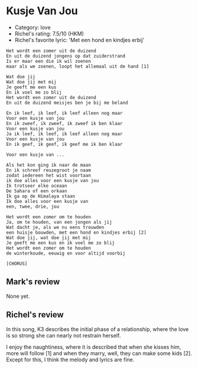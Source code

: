 # Kusje Van Jou

 * Category: love
 * Richel's rating: 7.5/10 (HKM)
 * Richel's favorite lyric: 'Met een hond en kindjes erbij'

```
Het wordt een zomer uit de duizend
En uit de duizend jongens op dat zuiderstrand
Is er maar een die ik wil zoenen
maar als we zoenen, loopt het allemaal uit de hand [1]

Wat doe jij
Wat doe jij met mij
Je geeft me een kus
En ik voel me zo blij
Het wordt een zomer uit de duizend
En uit de duizend meisjes ben je bij me beland

En ik leef, ik leef, ik leef alleen nog maar
Voor een kusje van jou
En ik zweef, ik zweef, ik zweef ik ben klaar
Voor een kusje van jou
Ja ik leef, ik leef, ik leef alleen nog maar
Voor een kusje van jou
En ik geef, ik geef, ik geef me ik ben klaar

Voor een kusje van ...

Als het kon ging ik naar de maan
En ik schreef reuzegroot je naam
zodat iedereen het wist voortaan
ik doe alles voor een kusje van jou
Ik trotseer elke oceaan
De Sahara of een orkaan
Ik ga op de Himalaya staan
Ik doe alles voor een kusje van
een, twee, drie, jou

Het wordt een zomer om te houden
Ja, om te houden, van een jongen als jij
Wat dacht je, als we nu eens trouwden
een huisje bouwden, met een hond en kindjes erbij [2]
Wat doe jij, wat doe jij met mij
Je geeft me een kus en ik voel me zo blij
Het wordt een zomer om te houden
de winterkoude, eeuwig en voor altijd voorbij

[CHORUS]
```

## Mark's review

None yet.

## Richel's review

In this song, K3 describes the initial phase of a relationship, where the love is so strong she can nearly not restrain herself.

I enjoy the naughtiness, where it is described that when she kisses him, more will follow [1] and when they marry, well, they can
make some kids [2]. Except for this, I think the melody and lyrics are fine.
